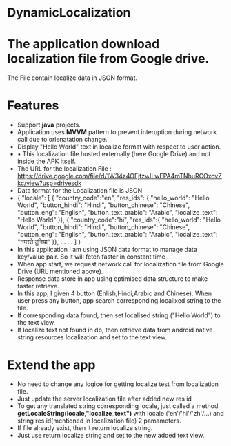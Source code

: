 # DynamicLocalization
# The application download localization file from Google drive. 
The File contain localize data in JSON format.

# Features
* Support **java** projects.
* Application uses **MVVM** pattern to prevent interuption during network call due to orienatation change.
* Display "Hello World" text in localize format with respect to user action.
* •	This localization file hosted externally (here Google Drive) and not inside the APK itself.
* The URL for the localization File : https://drive.google.com/file/d/1W34z4OFjtzvJLwEPA4mTNhuRCOxovZkc/view?usp=drivesdk
* Data format for the Localization file is JSON
* {
  "locale": [
    {
      "country_code":"en",
      "res_ids":
      {
      "hello_world": "Hello World",
      "button_hindi": "Hindi",
      "button_chinese": "Chinese",
      "button_eng": "English",
      "button_text_arabic": "Arabic",
      "localize_text": "Hello World"
    }},
    {
      "country_code":"hi",
      "res_ids":{
      "hello_world": "Hello World",
      "button_hindi": "Hindi",
      "button_chinese": "Chinese",
      "button_eng": "English",
      "button_text_arabic": "Arabic",
      "localize_text": "नमस्ते दुनिया"
    }},
    ...
    ...
    ]
    }
* In this application I am using JSON data format to manage data key/value pair. So it will fetch faster in constant time .
* When app start, we request network call for localization file from Google Drive (URL mentioned above).
* Response data store in app using optimised data structure to make faster retrieve.
* In this app, I given 4 button (Enlish,Hindi,Arabic and Chinese). When user press any button, app search corresponding localixed string to the  file.
* If corresponding data found, then set localised string ("Hello World") to the text view.
* If localize text not found in db, then retrieve data from android native string resources localization and set to the text view.
 # Extend the app
 * No need to change any logice for getting localize test from localization file.
 * Just update the server localization file after added new res id
 * To get any translated string corresponding locale, just called a method **getLocaleString(locale,"localize_text")**  with locale ('en'/'hi'/'zh'/...) and string res id(mentioned in localization file) 2 pamameters.
 * If file already exist, then it return localize string.
 * Just use return localize string and set to the new added text view. 


